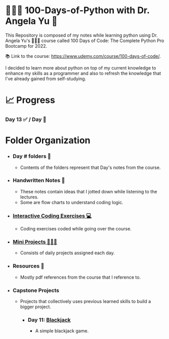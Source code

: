 # 👩🏻‍💻 100-Days-of-Python with Dr. Angela Yu 🐍

This Repository is composed of my notes while learning python using Dr. Angela Yu's 👩🏻‍🏫 course called 100 Days of Code: The Complete Python Pro Bootcamp for 2022.

📚 Link to the course: https://www.udemy.com/course/100-days-of-code/.

I decided to learn more about python on top of my current knowledge to enhance my skills as a programmer and also to refresh the knowledge that I've already gained from self-studying.

# 📈 Progress
### Day 13 ✅ / Day 💯

# Folder Organization
- ### Day # folders 📁
  - Contents of the folders represent that Day's notes from the course.
- ### Handwritten Notes 📝
  - These notes contain ideas that I jotted down while listening to the lectures.
  - Some are flow charts to understand coding logic.
- ### [Interactive Coding Exercises 💻](https://github.com/patriciaong977/100-Days-of-Python/tree/master/Interactive%20Coding%20Exercises)
  - Coding exercises coded while going over the course.
- ### [Mini Projects 👩🏻‍💻](https://github.com/patriciaong977/100-Days-of-Python/tree/master/Mini%20Projects)
  - Consists of daily projects assigned each day.
- ### Resources 📖
  - Mostly pdf references from the course that I reference to.
- ### Capstone Projects
  - Projects that collectively uses previous learned skills to build a bigger project.
    - ### Day 11: [Blackjack](https://github.com/patriciaong977/100-Days-of-Python/tree/master/Blackjack%20Capstone%20Project)
      - A simple blackjack game.
